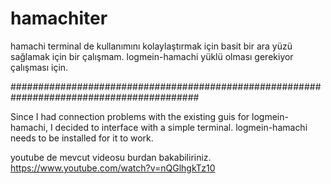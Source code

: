# hamachiter
hamachi terminal de kullanımını kolaylaştırmak için basit bir ara yüzü sağlamak için bir çalışmam. logmein-hamachi yüklü olması gerekiyor çalışması için.

##########################################################################################

Since I had connection problems with the existing guis for logmein-hamachi, I decided to interface with a simple terminal. logmein-hamachi needs to be installed for it to work.

youtube de mevcut videosu burdan bakabiliriniz.
https://www.youtube.com/watch?v=nQGlhgkTz10
